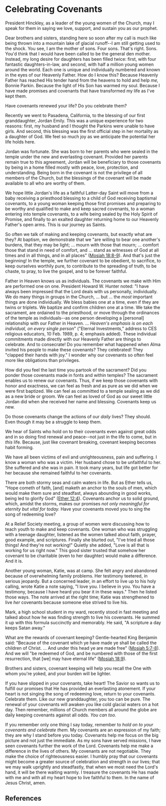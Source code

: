 # Celebrating Covenants

President Hinckley, as a leader of the young women of the Church, may I speak
for them in saying we love, support, and sustain you as our prophet.

Dear brothers and sisters, standing here so soon after my call is much like
being thrown into a mountain lake of glacial runoff--I am still getting used
to the shock. You see, I am the mother of sons. Four sons. That's right. Sons.
You'd think that I would have been called to be the general den mother.
Instead, my long desire for daughters has been filled twice: first, with four
fantastic daughters-in-law, and second, with half a million young women around
the world. Each one is unique and individually numbered and known in the eyes
of our Heavenly Father. How do I know this? Because Heavenly Father has
reached His tender hand from the heavens to hold and help _me,_ Bonnie Parkin.
Because the light of His Son has warmed my soul. Because I have made promises
and covenants that have transformed my life as I've kept them.

Have covenants renewed your life? Do you celebrate them?

Recently we went to Pasadena, California, to the blessing of our first
granddaughter, Jordan Emily. This was a unique experience for two reasons:
first, my husband and I thought the Parkins were unable to have girls. And
second, this blessing was the first official step in her mortality as a
daughter of God. We feel so much joy as we anticipate the potential her life
holds here.

Jordan was fortunate. She was born to her parents who were sealed in the
temple under the new and everlasting covenant. Provided her parents remain
true to this agreement, Jordan will be beneficiary to those covenants by being
in a home filled mostly with peace, love, protection, and understanding. Being
born in the covenant is not the privilege of all members of the Church, but
the blessings of the covenant will be made available to all who are worthy of
them.

We hope little Jordan's life as a faithful Latter-day Saint will move from a
baby receiving a priesthood blessing to a child of God receiving baptismal
covenants, to a young woman keeping those first promises and preparing to be
worthy and qualified to make and keep sacred covenants, to a woman entering
into temple covenants, to a wife being sealed by the Holy Spirit of Promise,
and finally to an exalted daughter returning home to our Heavenly Father's
open arms. This is our journey as Saints.

So often we talk of making and keeping covenants, but exactly what are they?
At baptism, we demonstrate that we "are willing to bear one another's burdens,
that they may be light; ... mourn with those that mourn; ... comfort those that
stand in need of comfort, and ... stand as witnesses of God at all times and in
all things, and in all places" ([Mosiah
18:8-9](/scriptures/bofm/mosiah/18.8-9?lang=eng#7)). And that's just the
beginning! In the temple, we further covenant to be obedient, to sacrifice, to
keep ourselves worthily pure, to contribute to the spreading of truth, to be
chaste, to pray, to live the gospel, and to be forever faithful.

Father in Heaven knows us as individuals. The covenants we make with Him are
performed one on one. President Howard W. Hunter noted: "I have always been
impressed that the Lord deals with us personally, individually. We do many
things in groups in the Church, ... but ... the _most_ important things are done
individually. We bless babies one at a time, even if they are twins or
triplets. We baptize and confirm children one at a time. We take the
sacrament, are ordained to the priesthood, or move through the ordinances of
the temple as individuals--as one person developing a [personal] relationship
with our Father in Heaven. ... _Heaven's emphasis is on each individual, on
every single person_" ("Eternal Investments," address to CES religious
educators, 10 Feb. 1989, p. 4; emphasis added). These individual commitments
made directly with our Heavenly Father are things to celebrate. And to
consecrate! Do you remember what happened when Alma invited his people to make
these covenants? They celebrated! They "clapped their hands with joy." I
wonder why our covenants so often feel more like obligations than privileges.

How did you feel the last time you partook of the sacrament? Did you ponder
those covenants made in fonts and within temples? The sacrament enables us to
renew our covenants. Thus, if we keep those covenants with honor and
exactness, we can feel as fresh and as pure as we did when we were first
baptized. We can feel as committed to a temple sealing as we did as a new
bride or groom. We can feel as loved of God as our sweet little Jordan did
when she received her name and blessing. Covenants keep us new.

Do those covenants change the actions of our _daily_ lives? They should. Even
though it may be a struggle to keep them.

We hear of Saints who hold on to their covenants even against great odds and
in so doing find renewal and peace--not just in the life to come, but in
_this_ life. Because, just like covenant breaking, covenant keeping becomes
habit forming.

We have all been victims of evil and unrighteousness, pain and suffering. I
know a woman who was a victim. Her husband chose to be unfaithful to her. She
suffered and she was in pain. It took many years, but life got better for her
because she remained faithful to her covenants.

There are both stormy seas and calm waters in life. But as Ether tells us,
"Hope cometh of faith, [and] maketh an anchor to the souls of men, which would
make them sure and steadfast, always abounding in good works, being led to
glorify God" ([Ether 12:4](/scriptures/bofm/ether/12.4?lang=eng#3)). Covenants
anchor us to solid ground, which, amidst the storms, makes our promises _not
only meaningful for eternity but vital for today._ Have your covenants moved
you to sing the song of redeeming love?

At a Relief Society meeting, a group of women were discussing how to teach
youth to make and keep covenants. One woman who was struggling with a teenage
daughter, listened as the women talked about faith, prayer, good example, and
scriptures. Finally she blurted out, "I've tried all those things! And they're
not working!" Quietly she added, "Love is all that is working for us right
now." This good sister trusted that somehow her covenant to be charitable
(even to her daughter) would make a difference. And it is.

Another young woman, Katie, was at camp. She felt angry and abandoned because
of overwhelming family problems. Her testimony teetered, in serious jeopardy.
But a concerned leader, in an effort to live up to his holy calling, wrote
Katie a note saying, "I love you. I believe in you. You have a testimony,
because I have heard you bear it in these ways." Then he listed those ways.
The note arrived at the right time; Katie was strengthened to live _her_
covenants because someone else strived to live his.

Mark, a high school student in my ward, recently stood in fast meeting and
talked about how he was finding strength to live his covenants. He summed it
up with this formula succinctly and memorably. He said, "A scripture a day
keeps Satan away."

What are the rewards of covenant keeping? Gentle-hearted King Benjamin said:
"Because of the covenant which ye have made ye shall be called the children of
Christ. ... And under this head ye are made free" ([Mosiah
5:7-8](/scriptures/bofm/mosiah/5.7-8?lang=eng#6)). And we will "be redeemed of
God, and be numbered with those of the first resurrection, that [we] may have
eternal life" ([Mosiah 18:9](/scriptures/bofm/mosiah/18.9?lang=eng#8)).

Brothers and sisters, covenant keeping will help you recall the One with whom
you're yoked, and your burden will be lighter.

If you have slipped in your covenants, take heart! The Savior so wants us to
fulfill our promises that He has provided an everlasting atonement. If your
heart is not singing the song of redeeming love, return to your covenants.
Celebrate them. Like our new granddaughter, you too can be pure. The renewal
of your covenants will awaken you like cold glacial waters on a hot day. Then
remember, millions of Church members all around the globe are daily keeping
covenants against all odds. _You can too._

If you remember only one thing I say today, remember to _hold on to your
covenants and celebrate them._ My covenants are an expression of my faith;
they are why I stand before you today. Covenants help me focus on the big
picture and not just the immediate. As my sons have served missions, I have
seen covenants further the work of the Lord. Covenants help me make a
difference in the lives of others. My covenants are not negotiable. They make
the choice of righteousness easier. I humbly pray that our covenants might
become a greater source of celebration and strength in our lives; that we may
walk uprightly and steadfastly, that when we most need the Lord's hand, it
will be there waiting warmly. I treasure the covenants He has made with me and
with all my heart hope to live faithful to them. In the name of Jesus Christ,
amen.

## References

